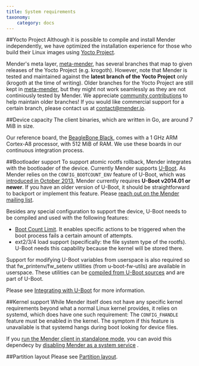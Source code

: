 ```yaml
---
title: System requirements
taxonomy:
    category: docs
---
```


##Yocto Project
Although it is possible to compile and install Mender independently, we have optimized the installation experience for those who build their Linux images using [Yocto Project](https://www.yoctoproject.org?target=_blank).

Mender's meta layer, [meta-mender](https://github.com/mendersoftware/meta-mender), has several branches that map to given releases of the Yocto Project (e.g. krogoth). However, note that Mender is tested and maintained against the **latest branch of the Yocto Project** only (krogoth at the time of writing). Older branches for the Yocto Project are still kept in [meta-mender](https://github.com/mendersoftware/meta-mender), but they might not work seamlessly as they are not continiously tested by Mender. We appreciate [community contributions](https://mender.io/community) to help maintain older branches! If you would like commercial support for a certain branch, please contact us at <contact@mender.io>.

##Device capacity
The client binaries, which are written in Go, are around 7 MiB in size. 

Our reference board, the [BeagleBone Black](http://beagleboard.org/bone?target=_blank), comes with a 1 GHz ARM Cortex-A8 processor, with 512 MiB of RAM. We use these boards in our continuous integration process.

##Bootloader support
To support atomic rootfs rollback, Mender integrates with the bootloader of the device. Currently Mender supports [U-Boot](http://www.denx.de/wiki/U-Boot?target=_blank).
As Mender relies on the `CONFIG_BOOTCOUNT_ENV` feature of U-Boot, which was [introduced in October 2013](http://lists.denx.de/pipermail/u-boot/2013-October/165484.html), Mender currently requires **U-Boot v2014.01 or newer**. If you have an older version of U-Boot, it should be straightforward to backport or implement this feature. Please [reach out on the Mender mailing list](https://groups.google.com/a/lists.mender.io/forum#!forum/mender).


Besides any special configuration to support the device, U-Boot needs to be compiled and used with the following features:

* [Boot Count Limit](http://www.denx.de/wiki/view/DULG/UBootBootCountLimit?target=_blank). It enables specific actions to be triggered when the boot process fails a certain amount of attempts.
* ext2/3/4 load support (specifically: the file system type of the rootfs). U-Boot needs this capability because the kernel will be stored there.

Support for modifying U-Boot variables from userspace is also required so that fw_printenv/fw_setenv utilities (from u-boot-fw-utils) are available in userspace. These utilities can be 
[compiled from U-Boot sources](http://www.denx.de/wiki/view/DULG/HowCanIAccessUBootEnvironmentVariablesInLinux?target=_blank) and are part of U-Boot.

Please see [Integrating with U-Boot](../Integrating-with-U-Boot) for more information.

##Kernel support
While Mender itself does not have any specific kernel requirements beyond what a normal Linux kernel provides, it relies on systemd, which does have one such requirement: The `CONFIG_FHANDLE` feature must be enabled in the kernel. The symptom if this feature is unavailable is that systemd hangs during boot looking for device files.

If you [run the Mender client in standalone mode](../../Architecture/overview#modes-of-operation), you can avoid this dependecy by [disabling Mender as a system service](../../Artifacts/Customizations#disabling-mender-as-a-system-service) .

##Partition layout
Please see [Partition layout](../Partition-layout/).
